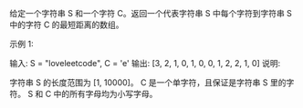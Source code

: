 给定一个字符串 S 和一个字符 C。返回一个代表字符串 S 中每个字符到字符串 S 中的字符 C 的最短距离的数组。

示例 1:

输入: S = "loveleetcode", C = 'e'
输出: [3, 2, 1, 0, 1, 0, 0, 1, 2, 2, 1, 0]
说明:

字符串 S 的长度范围为 [1, 10000]。
C 是一个单字符，且保证是字符串 S 里的字符。
S 和 C 中的所有字母均为小写字母。
